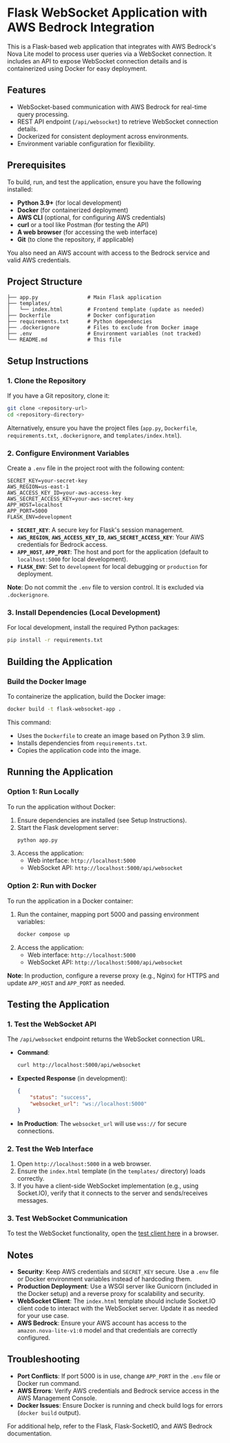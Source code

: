 # Flask WebSocket Application with AWS Bedrock Integration

This is a Flask-based web application that integrates with AWS Bedrock's Nova Lite model to process user queries via a WebSocket connection. It includes an API to expose WebSocket connection details and is containerized using Docker for easy deployment.

## Features
- WebSocket-based communication with AWS Bedrock for real-time query processing.
- REST API endpoint (`/api/websocket`) to retrieve WebSocket connection details.
- Dockerized for consistent deployment across environments.
- Environment variable configuration for flexibility.

## Prerequisites
To build, run, and test the application, ensure you have the following installed:
- **Python 3.9+** (for local development)
- **Docker** (for containerized deployment)
- **AWS CLI** (optional, for configuring AWS credentials)
- **curl** or a tool like Postman (for testing the API)
- **A web browser** (for accessing the web interface)
- **Git** (to clone the repository, if applicable)

You also need an AWS account with access to the Bedrock service and valid AWS credentials.

## Project Structure
```
├── app.py                # Main Flask application
├── templates/
│   └── index.html        # Frontend template (update as needed)
├── Dockerfile            # Docker configuration
├── requirements.txt      # Python dependencies
├── .dockerignore         # Files to exclude from Docker image
├── .env                  # Environment variables (not tracked)
└── README.md             # This file
```

## Setup Instructions

### 1. Clone the Repository
If you have a Git repository, clone it:
```bash
git clone <repository-url>
cd <repository-directory>
```

Alternatively, ensure you have the project files (`app.py`, `Dockerfile`, `requirements.txt`, `.dockerignore`, and `templates/index.html`).

### 2. Configure Environment Variables
Create a `.env` file in the project root with the following content:
```
SECRET_KEY=your-secret-key
AWS_REGION=us-east-1
AWS_ACCESS_KEY_ID=your-aws-access-key
AWS_SECRET_ACCESS_KEY=your-aws-secret-key
APP_HOST=localhost
APP_PORT=5000
FLASK_ENV=development
```

- **`SECRET_KEY`**: A secure key for Flask's session management.
- **`AWS_REGION`**, **`AWS_ACCESS_KEY_ID`**, **`AWS_SECRET_ACCESS_KEY`**: Your AWS credentials for Bedrock access.
- **`APP_HOST`**, **`APP_PORT`**: The host and port for the application (default to `localhost:5000` for local development).
- **`FLASK_ENV`**: Set to `development` for local debugging or `production` for deployment.

**Note**: Do not commit the `.env` file to version control. It is excluded via `.dockerignore`.

### 3. Install Dependencies (Local Development)
For local development, install the required Python packages:
```bash
pip install -r requirements.txt
```

## Building the Application

### Build the Docker Image
To containerize the application, build the Docker image:
```bash
docker build -t flask-websocket-app .
```

This command:
- Uses the `Dockerfile` to create an image based on Python 3.9 slim.
- Installs dependencies from `requirements.txt`.
- Copies the application code into the image.

## Running the Application

### Option 1: Run Locally
To run the application without Docker:
1. Ensure dependencies are installed (see Setup Instructions).
2. Start the Flask development server:
   ```bash
   python app.py
   ```
3. Access the application:
   - Web interface: `http://localhost:5000`
   - WebSocket API: `http://localhost:5000/api/websocket`

### Option 2: Run with Docker
To run the application in a Docker container:
1. Run the container, mapping port 5000 and passing environment variables:
   ```bash
   docker compose up 
   ```
2. Access the application:
   - Web interface: `http://localhost:5000`
   - WebSocket API: `http://localhost:5000/api/websocket`

**Note**: In production, configure a reverse proxy (e.g., Nginx) for HTTPS and update `APP_HOST` and `APP_PORT` as needed.

## Testing the Application

### 1. Test the WebSocket API
The `/api/websocket` endpoint returns the WebSocket connection URL.
- **Command**:
  ```bash
  curl http://localhost:5000/api/websocket
  ```
- **Expected Response** (in development):
  ```json
  {
      "status": "success",
      "websocket_url": "ws://localhost:5000"
  }
  ```
- **In Production**: The `websocket_url` will use `wss://` for secure connections.

### 2. Test the Web Interface
1. Open `http://localhost:5000` in a web browser.
2. Ensure the `index.html` template (in the `templates/` directory) loads correctly.
3. If you have a client-side WebSocket implementation (e.g., using Socket.IO), verify that it connects to the server and sends/receives messages.

### 3. Test WebSocket Communication
To test the WebSocket functionality, open the [test client here](src/test/test_client.html) in a browser.

## Notes
- **Security**: Keep AWS credentials and `SECRET_KEY` secure. Use a `.env` file or Docker environment variables instead of hardcoding them.
- **Production Deployment**: Use a WSGI server like Gunicorn (included in the Docker setup) and a reverse proxy for scalability and security.
- **WebSocket Client**: The `index.html` template should include Socket.IO client code to interact with the WebSocket server. Update it as needed for your use case.
- **AWS Bedrock**: Ensure your AWS account has access to the `amazon.nova-lite-v1:0` model and that credentials are correctly configured.

## Troubleshooting
- **Port Conflicts**: If port 5000 is in use, change `APP_PORT` in the `.env` file or Docker run command.
- **AWS Errors**: Verify AWS credentials and Bedrock service access in the AWS Management Console.
- **Docker Issues**: Ensure Docker is running and check build logs for errors (`docker build` output).

For additional help, refer to the Flask, Flask-SocketIO, and AWS Bedrock documentation.
